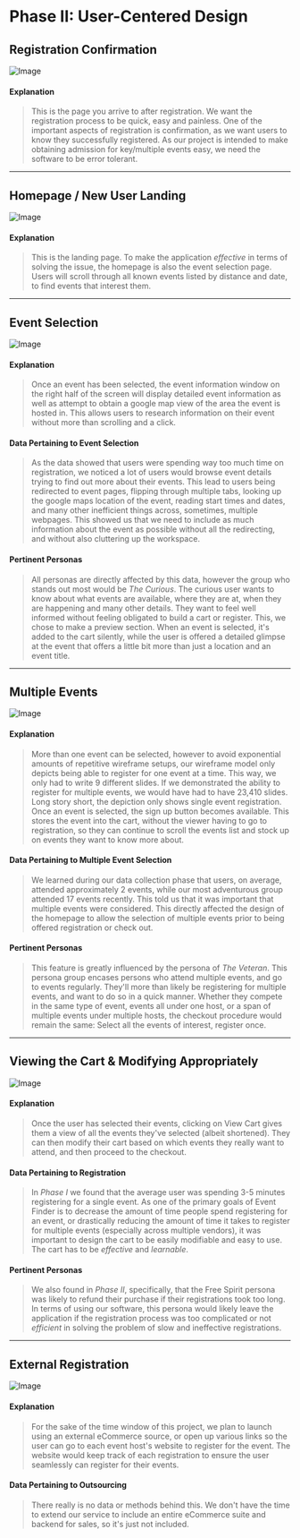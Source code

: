 # Phase II: User-Centered Design

## Registration Confirmation
![Image](6.png)  

#### Explanation
> This is the page you arrive to after registration. We want the registration process to be quick, easy and painless. One of the important aspects of registration is confirmation, as we want users to know they successfully registered. As our project is intended to make obtaining admission for key/multiple events easy, we need the software to be error tolerant.

  
-----------
## Homepage / New User Landing
![Image](5.png)  

#### Explanation
> This is the landing page. To make the application *effective* in terms of solving the issue, the homepage is also the event selection page. Users will scroll through all known events listed by distance and date, to find events that interest them.
  
-----------
## Event Selection
![Image](4.png)  

#### Explanation
> Once an event has been selected, the event information window on the right half of the screen will display detailed event information as well as attempt to obtain a google map view of the area the event is hosted in. This allows users to research information on their event without more than scrolling and a click.

#### Data Pertaining to Event Selection
> As the data showed that users were spending way too much time on registration, we noticed a lot of users would browse event details trying to find out more about their events. This lead to users being redirected to event pages, flipping through multiple tabs, looking up the google maps location of the event, reading start times and dates, and many other inefficient things across, sometimes, multiple webpages. This showed us that we need to include as much information about the event as possible without all the redirecting, and without also cluttering up the workspace.

#### Pertinent Personas
> All personas are directly affected by this data, however the group who stands out most would be *The Curious*. The curious user wants to know about what events are available, where they are at, when they are happening and many other details. They want to feel well informed without feeling obligated to build a cart or register. This, we chose to make a preview section. When an event is selected, it's added to the cart silently, while the user is offered a detailed glimpse at the event that offers a little bit more than just a location and an event title.
  
-----------
## Multiple Events
![Image](3.png)  

#### Explanation
> More than one event can be selected, however to avoid exponential amounts of repetitive wireframe setups, our wireframe model only depicts being able to register for one event at a time. This way, we only had to write 9 different slides. If we demonstrated the ability to register for multiple events, we would have had to have 23,410 slides. Long story short, the depiction only shows single event registration. Once an event is selected, the sign up button becomes available. This stores the event into the cart, without the viewer having to go to registration, so they can continue to scroll the events list and stock up on events they want to know more about.

#### Data Pertaining to Multiple Event Selection
> We learned during our data collection phase that users, on average, attended approximately 2 events, while our most adventurous group attended 17 events recently. This told us that it was important that multiple events were considered. This directly affected the design of the homepage to allow the selection of multiple events prior to being offered registration or check out. 

#### Pertinent Personas
> This feature is greatly influenced by the persona of *The Veteran*. This persona group encases persons who attend multiple events, and go to events regularly. They'll more than likely be registering for multiple events, and want to do so in a quick manner. Whether they compete in the same type of event, events all under one host, or a span of multiple events under multiple hosts, the checkout procedure would remain the same: Select all the events of interest, register once.
  
-----------
## Viewing the Cart & Modifying Appropriately
![Image](2.png)  

#### Explanation
> Once the user has selected their events, clicking on View Cart gives them a view of all the events they've selected (albeit shortened). They can then modify their cart based on which events they really want to attend, and then proceed to the checkout.

#### Data Pertaining to Registration
> In *Phase I* we found that the average user was spending 3-5 minutes registering for a single event. As one of the primary goals of Event Finder is to decrease the amount of time people spend registering for an event, or drastically reducing the amount of time it takes to register for multiple events (especially across multiple vendors), it was important to design the cart to be easily modifiable and easy to use. The cart has to be *effective* and *learnable*.

#### Pertinent Personas
> We also found in *Phase II*, specifically, that the Free Spirit persona was likely to refund their purchase if their registrations took too long. In terms of using our software, this persona would likely leave the application if the registration process was too complicated or not *efficient* in solving the problem of slow and ineffective registrations.

  
-----------
## External Registration
![Image](1.png)  

#### Explanation
> For the sake of the time window of this project, we plan to launch using an external eCommerce source, or open up various links so the user can go to each event host's website to register for the event. The website would keep track of each registration to ensure the user seamlessly can register for their events.

#### Data Pertaining to Outsourcing
> There really is no data or methods behind this. We don't have the time to extend our service to include an entire eCommerce suite and backend for sales, so it's just not included.
